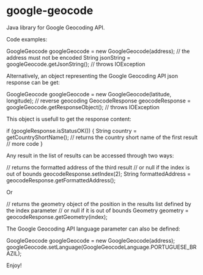 google-geocode
==============

Java library for Google Geocoding API.

Code examples:

GoogleGeocode googleGeocode = new GoogleGeocode(address); // the address must not be encoded
String jsonString = googleGeocode.getJsonString(); // throws IOException

Alternatively, an object representing the Google Geocoding API json response can be get:

GoogleGeocode googleGeocode = new GoogleGeocode(latitude, longitude); // reverse geocoding
GeocodeResponse geocodeResponse = googleGeocode.getResponseObject(); // throws IOException

This object is usefull to get the response content:

if (googleResponse.isStatusOK()) {
   String country = getCountryShortName(); // returns the country short name of the first result
   // more code
}

Any result in the list of results can be accessed through two ways:

// returns the formatted address of the third result
// or null if the index is out of bounds
geocodeResponse.setIndex(2);
String formattedAddress = geocodeResponse.getFormattedAddress();

Or

// returns the geometry object of the position in the results list defined by the index parameter
// or null if it is out of bounds
Geometry geometry = geocodeResponse.getGeometry(index);

The Google Geocoding API language parameter can also be defined:

GoogleGeocode googleGeocode = new GoogleGeocode(address);
googleGeocode.setLanguage(GoogleGeocodeLanguage.PORTUGUESE_BRAZIL);

Enjoy!
